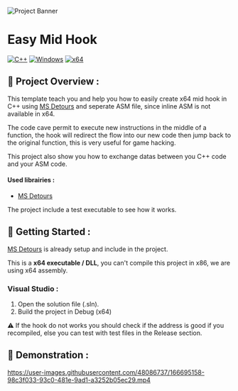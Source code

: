 ![Project Banner](https://user-images.githubusercontent.com/48086737/178064575-e12e1a25-49db-4a93-898d-53f4f0571e37.png)

# Easy Mid Hook

[![C++](https://img.shields.io/badge/language-C%2B%2B-%23f34b7d.svg?style=for-the-badge&logo=appveyor)](https://en.wikipedia.org/wiki/C%2B%2B) [![Windows](https://img.shields.io/badge/platform-Windows-0078d7.svg?style=for-the-badge&logo=appveyor)](https://en.wikipedia.org/wiki/Microsoft_Windows) [![x64](https://img.shields.io/badge/arch-x64-green.svg?style=for-the-badge&logo=appveyor)](https://en.wikipedia.org/wiki/X64)

## :open_book: Project Overview :

This template teach you and help you how to easily create x64 mid hook in C++ using [MS Detours](https://github.com/microsoft/Detours) and seperate ASM file, since inline ASM is not available in x64.

The code cave permit to execute new instructions in the middle of a function, the hook will redirect the flow into our new code then jump back to the original function, this is very useful for game hacking.

This project also show you how to exchange datas between you C++ code and your ASM code.

#### Used librairies :

- [MS Detours](https://github.com/microsoft/Detours)

The project include a test executable to see how it works.

## :rocket: Getting Started :

[MS Detours](https://github.com/microsoft/Detours) is already setup and include in the project.

This is a **x64 executable / DLL**, you can't compile this project in x86, we are using x64 assembly.

### Visual Studio :

1. Open the solution file (.sln).
2. Build the project in Debug (x64)

⚠️ If the hook do not works you should check if the address is good if you recompiled, else you can test with test files in the Release section.

## 🧪 Demonstration :

https://user-images.githubusercontent.com/48086737/166695158-98c3f033-93c0-481e-9ad1-a3252b05ec29.mp4
